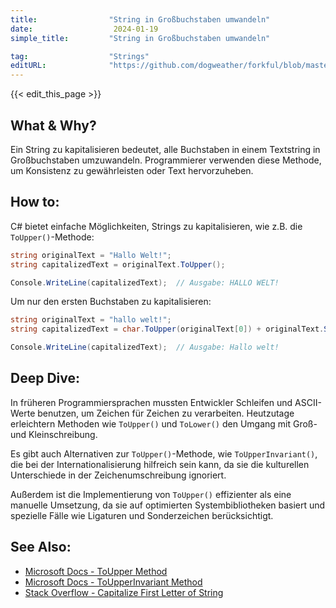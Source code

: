 ```yaml
---
title:                "String in Großbuchstaben umwandeln"
date:                  2024-01-19
simple_title:         "String in Großbuchstaben umwandeln"

tag:                  "Strings"
editURL:              "https://github.com/dogweather/forkful/blob/master/content/de/c-sharp/capitalizing-a-string.md"
---
```


{{< edit_this_page >}}

## What & Why?
Ein String zu kapitalisieren bedeutet, alle Buchstaben in einem Textstring in Großbuchstaben umzuwandeln. Programmierer verwenden diese Methode, um Konsistenz zu gewährleisten oder Text hervorzuheben.

## How to:
C# bietet einfache Möglichkeiten, Strings zu kapitalisieren, wie z.B. die `ToUpper()`-Methode:

```C#
string originalText = "Hallo Welt!";
string capitalizedText = originalText.ToUpper();

Console.WriteLine(capitalizedText);  // Ausgabe: HALLO WELT!
```

Um nur den ersten Buchstaben zu kapitalisieren:

```C#
string originalText = "hallo welt!";
string capitalizedText = char.ToUpper(originalText[0]) + originalText.Substring(1);

Console.WriteLine(capitalizedText);  // Ausgabe: Hallo welt!
```

## Deep Dive:
In früheren Programmiersprachen mussten Entwickler Schleifen und ASCII-Werte benutzen, um Zeichen für Zeichen zu verarbeiten. Heutzutage erleichtern Methoden wie `ToUpper()` und `ToLower()` den Umgang mit Groß- und Kleinschreibung.

Es gibt auch Alternativen zur `ToUpper()`-Methode, wie `ToUpperInvariant()`, die bei der Internationalisierung hilfreich sein kann, da sie die kulturellen Unterschiede in der Zeichenumschreibung ignoriert.

Außerdem ist die Implementierung von `ToUpper()` effizienter als eine manuelle Umsetzung, da sie auf optimierten Systembibliotheken basiert und spezielle Fälle wie Ligaturen und Sonderzeichen berücksichtigt.

## See Also:
- [Microsoft Docs - ToUpper Method](https://docs.microsoft.com/en-us/dotnet/api/system.string.toupper)
- [Microsoft Docs - ToUpperInvariant Method](https://docs.microsoft.com/en-us/dotnet/api/system.string.toupperinvariant)
- [Stack Overflow - Capitalize First Letter of String](https://stackoverflow.com/questions/4135317/make-first-letter-of-a-string-upper-case-for-maximum-performance)
